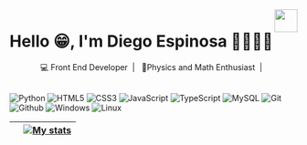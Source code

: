 <img align='right' src="images/sgtodd.png" alt="" width="40"/>
<h1>Hello 😁, I'm Diego Espinosa 🐱‍👤🤽‍♂️</h1>
<div align="center">
💻 Front End Developer&nbsp;&nbsp;|&nbsp;&nbsp; 🔭Physics and Math Enthusiast&nbsp;&nbsp;|&nbsp;&nbsp;
</div>

<br>

![Python](https://img.shields.io/badge/Python-black?style=flat-square&logo=python&logoColor=green)
![HTML5](https://img.shields.io/badge/html5-%23E34F26.svg?style=flat-square&logo=html5&logoColor=white)
![CSS3](https://img.shields.io/badge/css3-%231572B6.svg?style=flat-square&logo=css3&logoColor=white)
![JavaScript](https://img.shields.io/badge/JavaScript-323330?style=flat-square&logo=javascript&logoColor=F7DF1E)
![TypeScript](https://img.shields.io/badge/TypeScript-007ACC?style=flat-square&logo=typescript&logoColor=white)
![MySQL](https://img.shields.io/badge/-MySQL-005C84?style=flat-square&logo=mysql&logoColor=black)
![Git](https://img.shields.io/badge/Git-E44C30?style=flat-square&logo=git&logoColor=white)
![Github](https://img.shields.io/badge/GitHub-100000?style=flat-square&logo=github&logoColor=white)
![Windows](https://img.shields.io/badge/Windows-0078D6?style=flat-square&logo=windows&logoColor=white)
![Linux](https://img.shields.io/badge/Linux-FCC624?style=flat-square&logo=linux&logoColor=black)


| | <a href="https://github.com/anuraghazra/github-readme-stats"><img src="https://github-readme-stats-git-master-doguedogue.vercel.app/api?username=yoGhastly&show_icons=true&theme=tokyonight" alt="My stats" /></a> |
| ------------- | ------------- |

